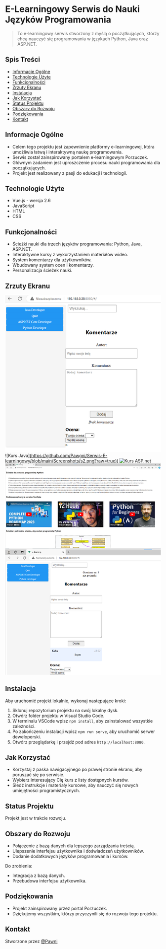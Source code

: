 # E-Learningowy Serwis do Nauki Języków Programowania

> To e-learningowy serwis stworzony z myślą o początkujących, którzy chcą nauczyć się programowania w językach Python, Java oraz ASP.NET.

## Spis Treści
* [Informacje Ogólne](#informacje-ogólne)
* [Technologie Użyte](#technologie-użyte)
* [Funkcjonalności](#funkcjonalności)
* [Zrzuty Ekranu](#zrzuty-ekranu)
* [Instalacja](#instalacja)
* [Jak Korzystać](#jak-korzystać)
* [Status Projektu](#status-projektu)
* [Obszary do Rozwoju](#obszary-do-rozwoju)
* [Podziękowania](#podziękowania)
* [Kontakt](#kontakt)

## Informacje Ogólne
- Celem tego projektu jest zapewnienie platformy e-learningowej, która umożliwia łatwą i interaktywną naukę programowania.
- Serwis został zainspirowany portalem e-learningowym Porzuczek.
- Głównym zadaniem jest uproszczenie procesu nauki programowania dla początkujących.
- Projekt jest realizowany z pasji do edukacji i technologii.

## Technologie Użyte
- Vue.js - wersja 2.6
- JavaScript
- HTML
- CSS

## Funkcjonalności
- Ścieżki nauki dla trzech języków programowania: Python, Java, ASP.NET.
- Interaktywne kursy z wykorzystaniem materiałów wideo.
- System komentarzy dla użytkowników.
- Wbudowany system ocen i komentarzy.
- Personalizacja ścieżek nauki.

## Zrzuty Ekranu

![Strona główna](Screenshots/s1.png)
![Kurs Java][(https://github.com/Pawgni/Serwis-E-learningowy/blob/main/Screenshots/s2.png?raw=true))](https://github.com/Pawgni/Serwis-E-learningowy/blob/main/Screenshots/s2.png?raw=true)
![Kurs ASP.net]([screenshots/s3.png](https://github.com/Pawgni/Serwis-E-learningowy/blob/main/Screenshots/s3.png?raw=true))
![Kurs Python](screenshots/s4.png)
![Dodawanie komentarzy i ocen](screenshots/s5.png)

## Instalacja
Aby uruchomić projekt lokalnie, wykonaj następujące kroki:
1. Sklonuj repozytorium projektu na swój lokalny dysk.
2. Otwórz folder projektu w Visual Studio Code.
3. W terminalu VSCode wpisz `npm install`, aby zainstalować wszystkie zależności.
4. Po zakończeniu instalacji wpisz `npm run serve`, aby uruchomić serwer deweloperski.
5. Otwórz przeglądarkę i przejdź pod adres `http://localhost:8080`.

## Jak Korzystać
- Korzystaj z paska nawigacyjnego po prawej stronie ekranu, aby poruszać się po serwisie.
- Wybierz interesujący Cię kurs z listy dostępnych kursów.
- Śledź instrukcje i materiały kursowe, aby nauczyć się nowych umiejętności programistycznych.

## Status Projektu
Projekt jest w trakcie rozwoju.

## Obszary do Rozwoju
- Połączenie z bazą danych dla lepszego zarządzania treścią.
- Ulepszenie interfejsu użytkownika i doświadczeń użytkowników.
- Dodanie dodatkowych języków programowania i kursów.

Do zrobienia:
- Integracja z bazą danych.
- Przebudowa interfejsu użytkownika.

## Podziękowania
- Projekt zainspirowany przez portal Porzuczek.
- Dziękujemy wszystkim, którzy przyczynili się do rozwoju tego projektu.

## Kontakt
Stworzone przez [@Pawni](https://github.com/Pawgni)
